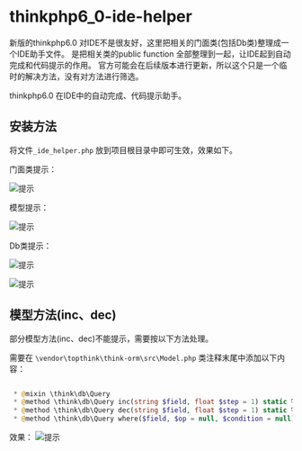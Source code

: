 # thinkphp6_0-ide-helper

新版的thinkphp6.0 对IDE不是很友好，这里把相关的门面类(包括Db类)整理成一个IDE助手文件。
是把相关类的public function 全部整理到一起，让IDE起到自动完成和代码提示的作用。
官方可能会在后续版本进行更新，所以这个只是一个临时的解决方法，没有对方法进行筛选。

thinkphp6.0 在IDE中的自动完成、代码提示助手。
## 安装方法
将文件`_ide_helper.php` 放到项目根目录中即可生效，效果如下。

门面类提示：

![提示](https://github.com/liuwave/thinkphp6_0-ide-helper/blob/master/static/images/1.png?raw=true)




模型提示：

![提示](https://github.com/liuwave/thinkphp6_0-ide-helper/blob/master/static/images/3.png?raw=true)

Db类提示：

![提示](https://github.com/liuwave/thinkphp6_0-ide-helper/blob/master/static/images/4.png?raw=true)

![提示](https://github.com/liuwave/thinkphp6_0-ide-helper/blob/master/static/images/6.png?raw=true)


## 模型方法(inc、dec)

部分模型方法(inc、dec)不能提示，需要按以下方法处理。

需要在 `\vendor\topthink\think-orm\src\Model.php` 类注释末尾中添加以下内容：
```php

 * @mixin \think\db\Query
 * @method \think\db\Query inc(string $field, float $step = 1) static 字段值增长
 * @method \think\db\Query dec(string $field, float $step = 1) static 字段值减少
 * @method \think\db\Query where($field, $op = null, $condition = null) static 指定AND查询条件

```

效果：
![提示](https://github.com/liuwave/thinkphp6_0-ide-helper/blob/master/static/images/5.png?raw=true)